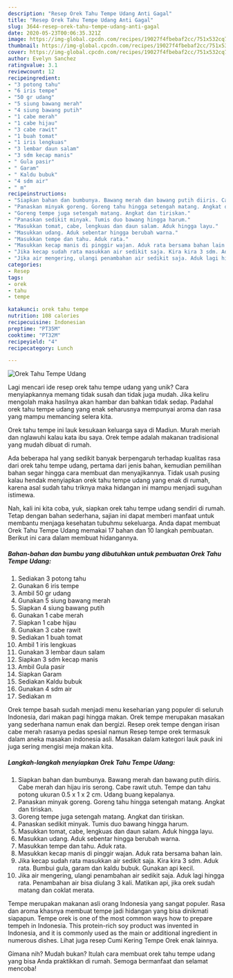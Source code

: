 ```yaml
---
description: "Resep Orek Tahu Tempe Udang Anti Gagal"
title: "Resep Orek Tahu Tempe Udang Anti Gagal"
slug: 3644-resep-orek-tahu-tempe-udang-anti-gagal
date: 2020-05-23T00:06:35.321Z
image: https://img-global.cpcdn.com/recipes/19027f4fbebaf2cc/751x532cq70/orek-tahu-tempe-udang-foto-resep-utama.jpg
thumbnail: https://img-global.cpcdn.com/recipes/19027f4fbebaf2cc/751x532cq70/orek-tahu-tempe-udang-foto-resep-utama.jpg
cover: https://img-global.cpcdn.com/recipes/19027f4fbebaf2cc/751x532cq70/orek-tahu-tempe-udang-foto-resep-utama.jpg
author: Evelyn Sanchez
ratingvalue: 3.1
reviewcount: 12
recipeingredient:
- "3 potong tahu"
- "6 iris tempe"
- "50 gr udang"
- "5 siung bawang merah"
- "4 siung bawang putih"
- "1 cabe merah"
- "1 cabe hijau"
- "3 cabe rawit"
- "1 buah tomat"
- "1 iris lengkuas"
- "3 lembar daun salam"
- "3 sdm kecap manis"
- " Gula pasir"
- " Garam"
- " Kaldu bubuk"
- "4 sdm air"
- " m"
recipeinstructions:
- "Siapkan bahan dan bumbunya. Bawang merah dan bawang putih diiris. Cabe merah dan hijau iris serong. Cabe rawit utuh. Tempe dan tahu potong ukuran 0.5 x 1 x 2 cm. Udang buang kepalanya."
- "Panaskan minyak goreng. Goreng tahu hingga setengah matang. Angkat dan tiriskan."
- "Goreng tempe juga setengah matang. Angkat dan tiriskan."
- "Panaskan sedikit minyak. Tumis duo bawang hingga harum."
- "Masukkan tomat, cabe, lengkuas dan daun salam. Aduk hingga layu."
- "Masukkan udang. Aduk sebentar hingga berubah warna."
- "Masukkan tempe dan tahu. Aduk rata."
- "Masukkan kecap manis di pinggir wajan. Aduk rata bersama bahan lain."
- "Jika kecap sudah rata masukkan air sedikit saja. Kira kira 3 sdm. Aduk rata. Bumbui gula, garam dan kaldu bubuk. Gunakan api kecil."
- "Jika air mengering, ulangi penambahan air sedikit saja. Aduk lagi hingga rata. Penambahan air bisa diulang 3 kali. Matikan api, jika orek sudah matang dan coklat merata."
categories:
- Resep
tags:
- orek
- tahu
- tempe

katakunci: orek tahu tempe 
nutrition: 108 calories
recipecuisine: Indonesian
preptime: "PT35M"
cooktime: "PT32M"
recipeyield: "4"
recipecategory: Lunch

---
```



![Orek Tahu Tempe Udang](https://img-global.cpcdn.com/recipes/19027f4fbebaf2cc/751x532cq70/orek-tahu-tempe-udang-foto-resep-utama.jpg)

Lagi mencari ide resep orek tahu tempe udang yang unik? Cara menyiapkannya memang tidak susah dan tidak juga mudah. Jika keliru mengolah maka hasilnya akan hambar dan bahkan tidak sedap. Padahal orek tahu tempe udang yang enak seharusnya mempunyai aroma dan rasa yang mampu memancing selera kita.

Orek tahu tempe ini lauk kesukaan keluarga saya di Madiun. Murah meriah dan nglawuhi kalau kata ibu saya. Orek tempe adalah makanan tradisional yang mudah dibuat di rumah.

Ada beberapa hal yang sedikit banyak berpengaruh terhadap kualitas rasa dari orek tahu tempe udang, pertama dari jenis bahan, kemudian pemilihan bahan segar hingga cara membuat dan menyajikannya. Tidak usah pusing kalau hendak menyiapkan orek tahu tempe udang yang enak di rumah, karena asal sudah tahu triknya maka hidangan ini mampu menjadi suguhan istimewa.


Nah, kali ini kita coba, yuk, siapkan orek tahu tempe udang sendiri di rumah. Tetap dengan bahan sederhana, sajian ini dapat memberi manfaat untuk membantu menjaga kesehatan tubuhmu sekeluarga. Anda dapat membuat Orek Tahu Tempe Udang memakai 17 bahan dan 10 langkah pembuatan. Berikut ini cara dalam membuat hidangannya.

<!--inarticleads1-->

##### Bahan-bahan dan bumbu yang dibutuhkan untuk pembuatan Orek Tahu Tempe Udang:

1. Sediakan 3 potong tahu
1. Gunakan 6 iris tempe
1. Ambil 50 gr udang
1. Gunakan 5 siung bawang merah
1. Siapkan 4 siung bawang putih
1. Gunakan 1 cabe merah
1. Siapkan 1 cabe hijau
1. Gunakan 3 cabe rawit
1. Sediakan 1 buah tomat
1. Ambil 1 iris lengkuas
1. Gunakan 3 lembar daun salam
1. Siapkan 3 sdm kecap manis
1. Ambil  Gula pasir
1. Siapkan  Garam
1. Sediakan  Kaldu bubuk
1. Gunakan 4 sdm air
1. Sediakan  m


Orek tempe basah sudah menjadi menu keseharian yang populer di seluruh Indonesia, dari makan pagi hingga makan. Orek tempe merupakan masakan yang sederhana namun enak dan bergizi. Resep orek tempe dengan irisan cabe merah rasanya pedas spesial namun Resep tempe orek termasuk dalam aneka masakan indonesia asli. Masakan dalam kategori lauk pauk ini juga sering mengisi meja makan kita. 

<!--inarticleads2-->

##### Langkah-langkah menyiapkan Orek Tahu Tempe Udang:

1. Siapkan bahan dan bumbunya. Bawang merah dan bawang putih diiris. Cabe merah dan hijau iris serong. Cabe rawit utuh. Tempe dan tahu potong ukuran 0.5 x 1 x 2 cm. Udang buang kepalanya.
1. Panaskan minyak goreng. Goreng tahu hingga setengah matang. Angkat dan tiriskan.
1. Goreng tempe juga setengah matang. Angkat dan tiriskan.
1. Panaskan sedikit minyak. Tumis duo bawang hingga harum.
1. Masukkan tomat, cabe, lengkuas dan daun salam. Aduk hingga layu.
1. Masukkan udang. Aduk sebentar hingga berubah warna.
1. Masukkan tempe dan tahu. Aduk rata.
1. Masukkan kecap manis di pinggir wajan. Aduk rata bersama bahan lain.
1. Jika kecap sudah rata masukkan air sedikit saja. Kira kira 3 sdm. Aduk rata. Bumbui gula, garam dan kaldu bubuk. Gunakan api kecil.
1. Jika air mengering, ulangi penambahan air sedikit saja. Aduk lagi hingga rata. Penambahan air bisa diulang 3 kali. Matikan api, jika orek sudah matang dan coklat merata.


Tempe merupakan makanan asli orang Indonesia yang sangat populer. Rasa dan aroma khasnya membuat tempe jadi hidangan yang bisa dinikmati siapapun. Tempe orek is one of the most common ways how to prepare tempeh in Indonesia. This protein-rich soy product was invented in Indonesia, and it is commonly used as the main or additional ingredient in numerous dishes. Lihat juga resep Cumi Kering Tempe Orek enak lainnya. 

Gimana nih? Mudah bukan? Itulah cara membuat orek tahu tempe udang yang bisa Anda praktikkan di rumah. Semoga bermanfaat dan selamat mencoba!
